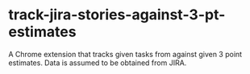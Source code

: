 # track-jira-stories-against-3-pt-estimates
A Chrome extension that tracks given tasks from against given 3 point estimates. Data is assumed to be obtained from JIRA.
